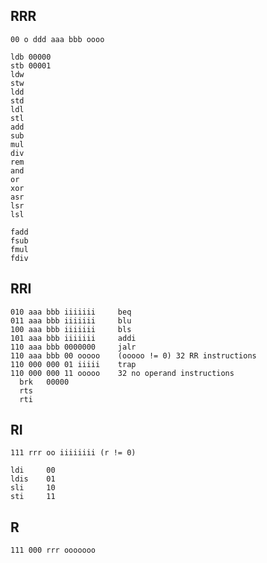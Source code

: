 RRR
---

    00 o ddd aaa bbb oooo

    ldb 00000
    stb 00001
    ldw
    stw
    ldd
    std
    ldl
    stl
    add
    sub
    mul
    div
    rem
    and
    or
    xor
    asr
    lsr
    lsl
    
    fadd
    fsub
    fmul
    fdiv

RRI
---

    010 aaa bbb iiiiiii     beq
    011 aaa bbb iiiiiii     blu
    100 aaa bbb iiiiiii     bls
    101 aaa bbb iiiiiii     addi
    110 aaa bbb 0000000     jalr
    110 aaa bbb 00 ooooo    (ooooo != 0) 32 RR instructions
    110 000 000 01 iiiii    trap
    110 000 000 11 ooooo    32 no operand instructions
      brk   00000
      rts
      rti

RI
--

    111 rrr oo iiiiiiii (r != 0)

    ldi     00
    ldis    01
    sli     10
    sti     11

R
-

    111 000 rrr ooooooo
